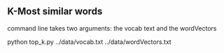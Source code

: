 ## K-Most similar words

command line takes two arguments: the vocab text and the wordVectors

python top_k.py ../data/vocab.txt ../data/wordVectors.txt







